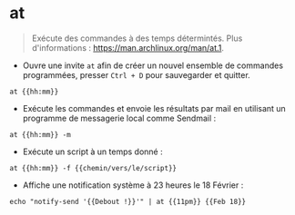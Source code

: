 # at

> Exécute des commandes à des temps détermintés.
> Plus d'informations : <https://man.archlinux.org/man/at.1>.

- Ouvre une invite `at` afin de créer un nouvel ensemble de commandes programmées, presser `Ctrl + D` pour sauvegarder et quitter.

`at {{hh:mm}}`

- Exécute les commandes et envoie les résultats par mail en utilisant un programme de messagerie local comme Sendmail :

`at {{hh:mm}} -m`

- Exécute un script à un temps donné :

`at {{hh:mm}} -f {{chemin/vers/le/script}}`

- Affiche une notification système à 23 heures le 18 Février :

`echo "notify-send '{{Debout !}}'" | at {{11pm}} {{Feb 18}}`
